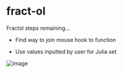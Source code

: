 # fract-ol

Fractol steps remaining...

- Find way to join mouse hook to function
    
- Use values inputted by user for Julia set

![image](https://user-images.githubusercontent.com/101047194/185368030-fbc94406-3180-4d1f-b6f4-4ad8c9375577.png)

